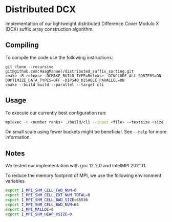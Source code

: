 
# Distributed DCX
Implementation of our lightweight distributed Difference Cover Modulo X (DCX) suffix array construction algorithm.

## Compiling

To compile the code use the following instructions:
```
git clone --recursive git@github.com:HaagManuel/distributed_suffix_sorting.git
cmake -B release -DCMAKE_BUILD_TYPE=Release -DINCLUDE_ALL_SORTERS=ON -DOPTIMIZE_DATA_TYPES=OFF -DIPS4O_DISABLE_PARALLEL=ON
cmake --build build --parallel --target cli
```

## Usage

To execute our currently best configuration run:

```sh
mpiexec -n <number ranks> ./build/cli --input <file> --textsize <size in bytes> --dcx <dc39> --atomic-sorter ams --discarding-threshold 0.7 --ams-levels 2 --splitter-sampling random --splitter-sorting central --use-random-sampling-splitters --num-samples-splitters 20000 --buckets-sample-phase 16,16 --buckets-merging-phase 64,64,16 --use-binary-search-for-splitters --use-randomized-chunks --avg-chunks-pe 10000 --use-char-packing-samples --use-char-packing-merging --buckets-phase3 1 --samples-buckets-phase3 10000 --rearrange-buckets-balanced --use-compressed-buckets --pack-extra-words 0 --json-output-path <output-path-for-logs>
```
On small scale using fewer buckets might be beneficial. See `--help` for more information.

## Notes
We tested our implementation with gcc 12.2.0 and IntelMPI 2021.11.

To reduce the memory footprint of MPI, we use the following environment variables.

```sh
export I_MPI_SHM_CELL_FWD_NUM=0
export I_MPI_SHM_CELL_EXT_NUM_TOTAL=0
export I_MPI_SHM_CELL_BWD_SIZE=65536
export I_MPI_SHM_CELL_BWD_NUM=64
export I_MPI_MALLOC=0
export I_MPI_SHM_HEAP_VSIZE=0
```


